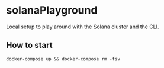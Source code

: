 # solanaPlayground
Local setup to play around with the Solana cluster and the CLI.
## How to start
```
docker-compose up && docker-compose rm -fsv
```